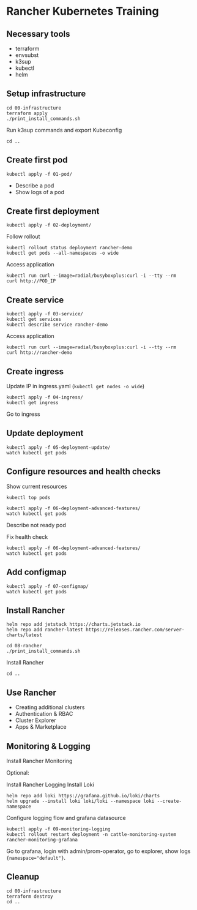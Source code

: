 # Rancher Kubernetes Training

## Necessary tools

* terraform
* envsubst
* k3sup
* kubectl
* helm

## Setup infrastructure

```
cd 00-infrastructure
terraform apply
./print_install_commands.sh
```

Run k3sup commands and export Kubeconfig

```
cd ..
```

## Create first pod

```
kubectl apply -f 01-pod/
```

* Describe a pod
* Show logs of a pod

## Create first deployment

```
kubectl apply -f 02-deployment/
```

Follow rollout

```
kubectl rollout status deployment rancher-demo
kubectl get pods --all-namespaces -o wide
```

Access application
```
kubectl run curl --image=radial/busyboxplus:curl -i --tty --rm
curl http://POD_IP
```

## Create service

```
kubectl apply -f 03-service/
kubectl get services
kubectl describe service rancher-demo
```

Access application
```
kubectl run curl --image=radial/busyboxplus:curl -i --tty --rm
curl http://rancher-demo
```

## Create ingress

Update IP in ingress.yaml (`kubectl get nodes -o wide`)

```
kubectl apply -f 04-ingress/
kubectl get ingress
```

Go to ingress

## Update deployment

```
kubectl apply -f 05-deployment-update/
watch kubectl get pods
```

## Configure resources and health checks

Show current resources

```
kubectl top pods
```

```
kubectl apply -f 06-deployment-advanced-features/
watch kubectl get pods
```

Describe not ready pod

Fix health check

```
kubectl apply -f 06-deployment-advanced-features/
watch kubectl get pods
```

## Add configmap

```
kubectl apply -f 07-configmap/
watch kubectl get pods
```

## Install Rancher

```
helm repo add jetstack https://charts.jetstack.io
helm repo add rancher-latest https://releases.rancher.com/server-charts/latest
```

```
cd 08-rancher
./print_install_commands.sh
```

Install Rancher

```
cd ..
```

## Use Rancher

* Creating additional clusters
* Authentication & RBAC
* Cluster Explorer
* Apps & Marketplace

## Monitoring & Logging

Install Rancher Monitoring

Optional:

Install Rancher Logging
Install Loki

```
helm repo add loki https://grafana.github.io/loki/charts
helm upgrade --install loki loki/loki --namespace loki --create-namespace
```

Configure logging flow and grafana datasource

```
kubectl apply -f 09-monitoring-logging
kubectl rollout restart deployment -n cattle-monitoring-system rancher-monitoring-grafana
```

Go to grafana, login with admin/prom-operator, go to explorer, show logs `{namespace="default"}`.

## Cleanup

```
cd 00-infrastructure
terraform destroy
cd ..
```